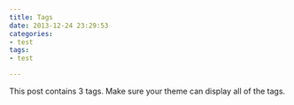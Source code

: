 ```yaml
---
title: Tags
date: 2013-12-24 23:29:53
categories:
- test
tags:
- test

---
```


This post contains 3 tags. Make sure your theme can display all of the tags.
